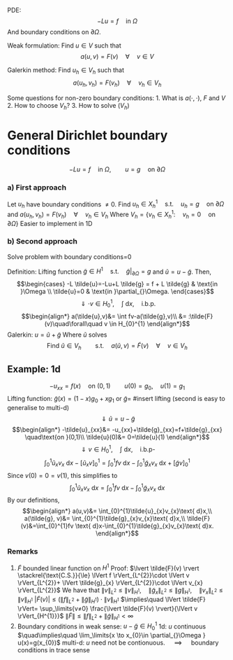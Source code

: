 PDE:
$$-Lu=f \quad \text{in } \Omega$$
And boundary conditions on $\partial_{}\Omega$.

Weak formulation:
Find $u\in V$ such that 
$$a(u,v)=F(v)\quad\forall\quad v\in V \tag{V}$$

Galerkin method:
Find $u_{h}\in V_{h}$ such that
$$a(u_{h},v_{h})=F(v_{h})\quad\forall\quad v_{h}\in V_{h} \tag{Vh}$$

Some questions for non-zero boundary conditions:
	1. What is $a(\cdot ,\cdot )$, $F$ and $V$
	2. How to choose $V_{h}$?
	3. How to solve $(V_{h})$

# General Dirichlet boundary conditions
$$-Lu=f \quad \text{in } \Omega , \qquad u=g \quad \text{on }\partial_{}\Omega $$
### a) First approach
Let $u_{h}$ have boundary conditions $≠0$.
	Find $u_{h}\in X^{1}_{h} \quad\text{s.t.}\quad u_{h}=g \quad \text{on }\partial_{}\Omega$
	and
	$a(u_{h},v_{h})=F(v_{h})\quad\forall\quad v_{h}\in V_{h}$
	Where $V_{h}=\{v_{h}\in X^{1}_{h}: \quad v_{h}=0 \quad \text{on } \partial_{}\Omega  \}$
Easier to implement in 1D

### b) Second approach
Solve problem with boundary conditions=0

Definition: Lifting function
	$\tilde{g}\in H^{1}\quad\text{s.t.}\quad \tilde{g}|_{\partial \Omega }=g$
	and $\tilde{u}=u-\tilde{g}$.
Then,
$$\begin{cases}
-L \tilde{u}=-Lu+L \tilde{g} = f + L \tilde{g} & \text{in }\Omega  \\
\tilde{u}=0 & \text{in }\partial_{}\Omega.
\end{cases}$$
$$\Downarrow \cdot v\in H^{1}_{0},\quad \int \text{ d}x, \quad \text{i.b.p.}$$
$$\begin{align*}
a(\tilde{u},v)&= \int fv-a(\tilde{g},v)\\
&= :\tilde{F}(v)\quad\forall\quad v \in H_{0}^{1}
\end{align*}$$
Galerkin: $u=\tilde{u}+ \tilde{g}$
Where $\tilde{u}$ solves
$$\text{Find }\tilde{u}\in V_{h} \qquad\text{s.t.}\quad a(\tilde{u},v)=\tilde{F}(v)\quad\forall\quad v \in V_{h}\tag{tilde Vh}$$

## Example: 1d
$$-u_{xx}=f(x) \quad\text{on }(0,1) \qquad u(0)=g_{0}, \quad u(1)=g_{1}$$
Lifting function: $\tilde{g}(x)=(1-x)g_{0}+xg_{1}$
or $\tilde{g}=$ #insert lifting
(second is easy to generalise to multi-d)
$$\Downarrow \tilde{u}=u-\tilde{g}$$
$$\begin{align*}
			-\tilde{u}_{xx}&= -u_{xx}+\tilde{g}_{xx}=f+\tilde{g}_{xx} \quad\text{on }(0,1)\\
\tilde{u}(0)&= 0=\tilde{u}(1)
\end{align*}$$
$$\Downarrow v \in H^{1}_{0}, \quad \int \text{ d}x, \quad \text{i.b.p-}$$
$$\int_{0}^{1}\tilde{u}_{x}v_{x}\text{ d}x -\left[\tilde{u}_{x}v \right]_{0}^{1}= \int_{0}^{1}fv \text{ d}x-\int_{0}^{1}\tilde{g}_{x}v_{x}\text{ d}x+\left[\tilde{g} v\right]_{0}^{1}$$
Since $v(0)=0=v(1)$, this simplifies to
$$\int_{0}^{1}\tilde{u}_{x}v_{x}\text{ d}x = \int_{0}^{1}fv \text{ d}x-\int_{0}^{1}\tilde{g}_{x}v_{x}\text{ d}x$$
By our definitions,
$$\begin{align*}
a(u,v)&= \int_{0}^{1}\tilde{u}_{x}v_{x}\text{ d}x,\\
a(\tilde{g}, v)&= \int_{0}^{1}\tilde{g}_{x}v_{x}\text{ d}x,\\
\tilde{F}(v)&=\int_{0}^{1}fv \text{ d}x-\int_{0}^{1}\tilde{g}_{x}v_{x}\text{ d}x. 
\end{align*}$$
### Remarks
1. $\tilde{F}$ bounded linear function on $H^{1}$
	Proof:
	$\lvert \tilde{F}(v) \rvert \stackrel{\text{C.S.}}{\le} \lVert f \rVert_{L^{2}}\cdot \lVert v \rVert_{L^{2}}+ \lVert \tilde{g}_{x} \rVert_{L^{2}}\cdot \lVert v_{x} \rVert_{L^{2}}$
		We have that $\lVert v \rVert_{L^{2}}\le \lVert v \rVert_{H^{1}}, \quad \lVert \tilde{g}_{x} \rVert_{L^{2}}\le \lVert g \rVert_{H^{1}}, \quad \lVert v_{x} \rVert_{L^{2}}\le \lVert v \rVert_{H^{1}}$ 
	$\lvert \tilde{F}(v) \rvert\le (\lVert f \rVert_{L^{2}}+\lVert \tilde{g} \rVert_{H^{1}})\cdot \lVert v \rVert_{H^{1}}$
	$\implies\quad \lVert \tilde{F} \rVert= \sup_\limits{v≠0} \frac{\lvert \tilde{F}(v) \rvert}{\lVert v \rVert_{H^{1}}}$
	$\lVert \tilde{F} \rVert\le \lVert f \rVert_{L^{2}}+\lVert \tilde{g} \rVert_{H^1}<\infty$
2. Boundary conditions in weak sense:
	$u-\tilde{g}\in H^{1}_{0}$
	1d:
		$u$ continuous $\quad\implies\quad \lim_\limits{x \to x_{0}\in \partial_{}\Omega } u(x)=g(x_{0})$ 
	multi-d:
		$u$ need not be contionuous.
		$\quad\implies\quad$ boundary conditions in trace sense
		